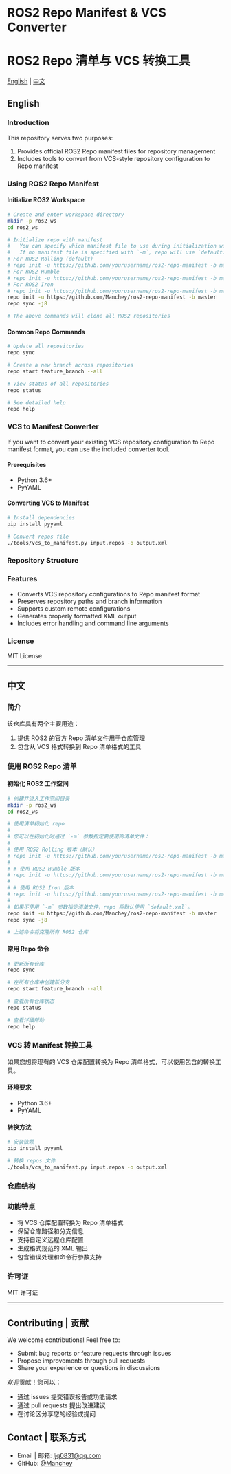 # ROS2 Repo Manifest & VCS Converter
# ROS2 Repo 清单与 VCS 转换工具

[English](#english) | [中文](#chinese)

<a name="english"></a>
## English

### Introduction
This repository serves two purposes:
1. Provides official ROS2 Repo manifest files for repository management
2. Includes tools to convert from VCS-style repository configuration to Repo manifest

### Using ROS2 Repo Manifest

#### Initialize ROS2 Workspace
```bash
# Create and enter workspace directory
mkdir -p ros2_ws
cd ros2_ws

# Initialize repo with manifest
#   You can specify which manifest file to use during initialization with the `-m` parameter:
#   If no manifest file is specified with `-m`, repo will use `default.xml` by default.
# For ROS2 Rolling (default)
# repo init -u https://github.com/yourusername/ros2-repo-manifest -b master -m default.xml
# For ROS2 Humble
# repo init -u https://github.com/yourusername/ros2-repo-manifest -b master -m humble.xml
# For ROS2 Iron
# repo init -u https://github.com/yourusername/ros2-repo-manifest -b master -m iron.xml
repo init -u https://github.com/Manchey/ros2-repo-manifest -b master
repo sync -j8

# The above commands will clone all ROS2 repositories
```

#### Common Repo Commands
```bash
# Update all repositories
repo sync

# Create a new branch across repositories
repo start feature_branch --all

# View status of all repositories
repo status

# See detailed help
repo help
```

### VCS to Manifest Converter
If you want to convert your existing VCS repository configuration to Repo manifest format, you can use the included converter tool.

#### Prerequisites
- Python 3.6+
- PyYAML

#### Converting VCS to Manifest
```bash
# Install dependencies
pip install pyyaml

# Convert repos file
./tools/vcs_to_manifest.py input.repos -o output.xml
```

### Repository Structure

### Features
- Converts VCS repository configurations to Repo manifest format
- Preserves repository paths and branch information
- Supports custom remote configurations
- Generates properly formatted XML output
- Includes error handling and command line arguments

### License
MIT License

---

<a name="chinese"></a>
## 中文

### 简介
该仓库具有两个主要用途：
1. 提供 ROS2 的官方 Repo 清单文件用于仓库管理
2. 包含从 VCS 格式转换到 Repo 清单格式的工具

### 使用 ROS2 Repo 清单

#### 初始化 ROS2 工作空间
```bash
# 创建并进入工作空间目录
mkdir -p ros2_ws
cd ros2_ws

# 使用清单初始化 repo
#
# 您可以在初始化时通过 `-m` 参数指定要使用的清单文件：
#
# 使用 ROS2 Rolling 版本（默认）
# repo init -u https://github.com/yourusername/ros2-repo-manifest -b master -m default.xml
# 
# # 使用 ROS2 Humble 版本
# repo init -u https://github.com/yourusername/ros2-repo-manifest -b master -m humble.xml
# 
# # 使用 ROS2 Iron 版本
# repo init -u https://github.com/yourusername/ros2-repo-manifest -b master -m iron.xml
#
# 如果不使用 `-m` 参数指定清单文件，repo 将默认使用 `default.xml`。
repo init -u https://github.com/Manchey/ros2-repo-manifest -b master
repo sync -j8

# 上述命令将克隆所有 ROS2 仓库
```

#### 常用 Repo 命令
```bash
# 更新所有仓库
repo sync

# 在所有仓库中创建新分支
repo start feature_branch --all

# 查看所有仓库状态
repo status

# 查看详细帮助
repo help
```

### VCS 转 Manifest 转换工具
如果您想将现有的 VCS 仓库配置转换为 Repo 清单格式，可以使用包含的转换工具。

#### 环境要求
- Python 3.6+
- PyYAML

#### 转换方法
```bash
# 安装依赖
pip install pyyaml

# 转换 repos 文件
./tools/vcs_to_manifest.py input.repos -o output.xml
```

### 仓库结构

### 功能特点
- 将 VCS 仓库配置转换为 Repo 清单格式
- 保留仓库路径和分支信息
- 支持自定义远程仓库配置
- 生成格式规范的 XML 输出
- 包含错误处理和命令行参数支持

### 许可证
MIT 许可证

---

## Contributing | 贡献
We welcome contributions! Feel free to:
- Submit bug reports or feature requests through issues
- Propose improvements through pull requests
- Share your experience or questions in discussions

欢迎贡献！您可以：
- 通过 issues 提交错误报告或功能请求
- 通过 pull requests 提出改进建议
- 在讨论区分享您的经验或提问

## Contact | 联系方式
- Email | 邮箱: ljq0831@qq.com
- GitHub: [@Manchey](https://github.com/Manchey)
